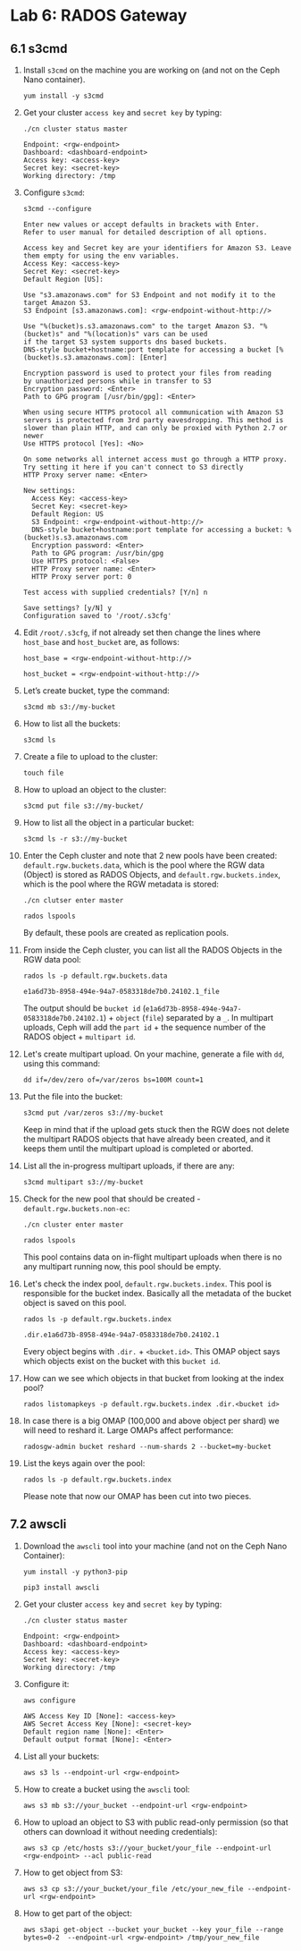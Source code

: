 # Lab 6: RADOS Gateway

## 6.1 s3cmd

1. Install `s3cmd` on the machine you are working on (and not on the Ceph Nano container).

    ```
    yum install -y s3cmd
    ```
    
2. Get your cluster `access key` and `secret key` by typing:

    ```
    ./cn cluster status master
    ```
    ```
    Endpoint: <rgw-endpoint>
    Dashboard: <dashboard-endpoint>
    Access key: <access-key>
    Secret key: <secret-key>
    Working directory: /tmp
    ```
    
3. Configure `s3cmd`:

    ```
    s3cmd --configure
    ```
    ```
    Enter new values or accept defaults in brackets with Enter.
    Refer to user manual for detailed description of all options.

    Access key and Secret key are your identifiers for Amazon S3. Leave them empty for using the env variables.
    Access Key: <access-key>
    Secret Key: <secret-key>
    Default Region [US]:

    Use "s3.amazonaws.com" for S3 Endpoint and not modify it to the target Amazon S3.
    S3 Endpoint [s3.amazonaws.com]: <rgw-endpoint-without-http://>

    Use "%(bucket)s.s3.amazonaws.com" to the target Amazon S3. "%(bucket)s" and "%(location)s" vars can be used
    if the target S3 system supports dns based buckets.
    DNS-style bucket+hostname:port template for accessing a bucket [%(bucket)s.s3.amazonaws.com]: [Enter]

    Encryption password is used to protect your files from reading
    by unauthorized persons while in transfer to S3
    Encryption password: <Enter>
    Path to GPG program [/usr/bin/gpg]: <Enter>

    When using secure HTTPS protocol all communication with Amazon S3
    servers is protected from 3rd party eavesdropping. This method is
    slower than plain HTTP, and can only be proxied with Python 2.7 or newer
    Use HTTPS protocol [Yes]: <No>

    On some networks all internet access must go through a HTTP proxy.
    Try setting it here if you can't connect to S3 directly
    HTTP Proxy server name: <Enter>

    New settings:
      Access Key: <access-key>
      Secret Key: <secret-key>
      Default Region: US
      S3 Endpoint: <rgw-endpoint-without-http://>
      DNS-style bucket+hostname:port template for accessing a bucket: %(bucket)s.s3.amazonaws.com
      Encryption password: <Enter>
      Path to GPG program: /usr/bin/gpg
      Use HTTPS protocol: <False>
      HTTP Proxy server name: <Enter>
      HTTP Proxy server port: 0

    Test access with supplied credentials? [Y/n] n

    Save settings? [y/N] y
    Configuration saved to '/root/.s3cfg'
    ```
    
5. Edit `/root/.s3cfg`, if not already set then change the lines where `host_base` and `host_bucket` are, as follows:

    ```
    host_base = <rgw-endpoint-without-http://>
    ```
    ```
    host_bucket = <rgw-endpoint-without-http://>
    ```
    
6. Let’s create bucket, type the command:

     ```
     s3cmd mb s3://my-bucket
     ```
     
7. How to list all the buckets:

    ```
    s3cmd ls
    ```
    
8. Create a file to upload to the cluster:

    ```
    touch file
    ```
    
9. How to upload an object to the cluster:

    ```
    s3cmd put file s3://my-bucket/
    ```
    
10. How to list all the object in a particular bucket:
    
    ```
    s3cmd ls -r s3://my-bucket
    ```
    
11. Enter the Ceph cluster and note that 2 new pools have been created: `default.rgw.buckets.data`, which is the pool where the RGW data (Object) is stored as RADOS Objects, and `default.rgw.buckets.index`, which is the pool where the RGW metadata is stored:
    
    ```
    ./cn clutser enter master
    ```
    ```
    rados lspools
    ```
    
    By default, these pools are created as replication pools.
    
12. From inside the Ceph cluster, you can list all the RADOS Objects in the RGW data pool:

    ```
    rados ls -p default.rgw.buckets.data
    ```
    ```
    e1a6d73b-8958-494e-94a7-0583318de7b0.24102.1_file
    ```
    
    The output should be `bucket id` (`e1a6d73b-8958-494e-94a7-0583318de7b0.24102.1`) + `object` (`file`) separated by a `_`. In multipart uploads, Ceph will add the `part id` + the sequence number of the RADOS object + `multipart id`.
    
13. Let's create multipart upload. On your machine, generate a file with `dd`, using this command:
    
    ```
    dd if=/dev/zero of=/var/zeros bs=100M count=1
    ```
    
14. Put the file into the bucket:

    ```
    s3cmd put /var/zeros s3://my-bucket
    ```
    
    Keep in mind that if the upload gets stuck then the RGW does not delete the multipart RADOS objects that have already been created, and it keeps them until the multipart upload is completed or aborted.
    
15. List all the in-progress multipart uploads, if there are any:

    ```
    s3cmd multipart s3://my-bucket
    ```
    
16. Check for the new pool that should be created - `default.rgw.buckets.non-ec`:

    ```
    ./cn cluster enter master
    ```
    ```
    rados lspools
    ```
    
    This pool contains data on in-flight multipart uploads when there is no any multipart running now, this pool should be empty.
    
17. Let's check the index pool, `default.rgw.buckets.index`. This pool is responsible for the bucket index. Basically all the metadata of the bucket object is saved on this pool.

    ```
    rados ls -p default.rgw.buckets.index
    ```
    ```
    .dir.e1a6d73b-8958-494e-94a7-0583318de7b0.24102.1
    ```
    
    Every object begins with `.dir.` + `<bucket.id>`. This OMAP object says which objects exist on the bucket with this `bucket id`.
    
18. How can we see which objects in that bucket from looking at the index pool?

    ```
    rados listomapkeys -p default.rgw.buckets.index .dir.<bucket id>
    ```
    
19. In case there is a big OMAP (100,000 and above object per shard) we will need to reshard it. Large OMAPs affect performance:

    ```
    radosgw-admin bucket reshard --num-shards 2 --bucket=my-bucket
    ```
    
20. List the keys again over the pool:

    ```
    rados ls -p default.rgw.buckets.index
    ```
    
    Please note that now our OMAP has been cut into two pieces.
    
## 7.2 awscli

1. Download the `awscli` tool into your machine (and not on the Ceph Nano Container):

    ```
    yum install -y python3-pip
    ```
    ```
    pip3 install awscli
    ```
    
2. Get your cluster `access key` and `secret key` by typing:

    ```
    ./cn cluster status master
    ```
    ```
    Endpoint: <rgw-endpoint>
    Dashboard: <dashboard-endpoint>
    Access key: <access-key>
    Secret key: <secret-key>
    Working directory: /tmp
    ```
    
3. Configure it:

    ```
    aws configure
    ```
    ```
    AWS Access Key ID [None]: <access-key>
    AWS Secret Access Key [None]: <secret-key>
    Default region name [None]: <Enter>
    Default output format [None]: <Enter>
    ```
    
4. List all your buckets:

    ```
    aws s3 ls --endpoint-url <rgw-endpoint>
    ```
    
5. How to create a bucket using the `awscli` tool:

    ```
    aws s3 mb s3://your_bucket --endpoint-url <rgw-endpoint>
    ```
    
6. How to upload an object to S3 with public read-only permission (so that others can download it without needing credentials):

    ```
    aws s3 cp /etc/hosts s3://your_bucket/your_file --endpoint-url <rgw-endpoint> --acl public-read
    ```
    
7. How to get object from S3:

    ```
    aws s3 cp s3://your_bucket/your_file /etc/your_new_file --endpoint-url <rgw-endpoint>
    ```
    
8. How to get part of the object:

    ```
    aws s3api get-object --bucket your_bucket --key your_file --range bytes=0-2  --endpoint-url <rgw-endpoint> /tmp/your_new_file
    ```
